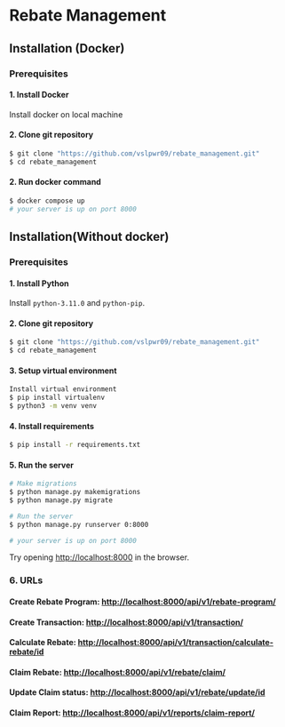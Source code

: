 # Rebate Management
## Installation (Docker)
### Prerequisites

#### 1. Install Docker
Install docker on local machine

#### 2. Clone git repository
```bash
$ git clone "https://github.com/vslpwr09/rebate_management.git"
$ cd rebate_management
```

#### 2. Run docker command
```bash
$ docker compose up
# your server is up on port 8000
```

## Installation(Without docker)

### Prerequisites

#### 1. Install Python
Install ```python-3.11.0``` and ```python-pip```.

#### 2. Clone git repository
```bash
$ git clone "https://github.com/vslpwr09/rebate_management.git"
$ cd rebate_management
```
#### 3. Setup virtual environment
```bash
Install virtual environment
$ pip install virtualenv
$ python3 -m venv venv
```

#### 4. Install requirements
```bash
$ pip install -r requirements.txt
```

#### 5. Run the server
```bash
# Make migrations
$ python manage.py makemigrations
$ python manage.py migrate

# Run the server
$ python manage.py runserver 0:8000

# your server is up on port 8000
```
Try opening [http://localhost:8000](http://localhost:8000) in the browser.

### 6. URLs
#### Create Rebate Program: [http://localhost:8000/api/v1/rebate-program/](http://localhost:8000/api/v1/rebate-program/)
#### Create Transaction: [http://localhost:8000/api/v1/transaction/](http://localhost:8000/api/v1/transaction/)
#### Calculate Rebate: [http://localhost:8000/api/v1/transaction/calculate-rebate/id](http://localhost:8000/api/v1/transaction/calculate-rebate/<id>)
#### Claim Rebate: [http://localhost:8000/api/v1/rebate/claim/](http://localhost:8000/api/v1/rebate/claim/)
#### Update Claim status: [http://localhost:8000/api/v1/rebate/update/id](http://localhost:8000/api/v1/rebate/update/<id>)
#### Claim Report: [http://localhost:8000/api/v1/reports/claim-report/](http://localhost:8000/api/v1/reports/claim-report/)


